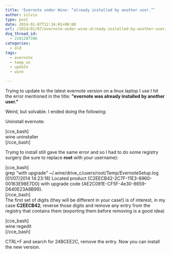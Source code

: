 ```yaml
---
title: 'Evernote under Wine: “already installed by another user.”'
author: silviu
type: post
date: 2014-01-07T12:34:01+00:00
url: /2014/01/07/evernote-under-wine-already-installed-by-another-user/
dsq_thread_id:
  - 2101287396
categories:
  - old
tags:
  - evernote
  - temp_on
  - update
  - wine

---
```

Trying to update to the latest evernote version on a linux laptop I use I hit the error mentioned in the title: **"evernote was already installed by another user."**

Weird, but solvable. I ended doing the following:

Uninstall evernote:

[cce_bash]  
wine uninstaller  
[/cce_bash]

Trying to install still gave the same error and so I had to do some registry surgery (be sure to replace **root** with your username):

[cce_bash]  
grep "with upgrade" ~/.wine/drive_c/users/root/Temp/EvernoteSetup.log  
[01/07/2014 14:23:18] Located product {C2EECB42-2C7F-11E3-8960-00163E98E7D0} with upgrade code {AE2C091E-CF5F-4e30-8659-D640E23A8B99}.  
[/cce_bash]  
The first set of digits (they will be different in your case!) is of interest, in my case **C2EECB42**; reverse those digits and remove any entry from the registry that contains them (exporting them before removing is a good idea)

[cce_bash]  
wine regedit  
[/cce_bash]

CTRL+F and search for 24BCEE2C, remove the entry. Now you can install the new version.
